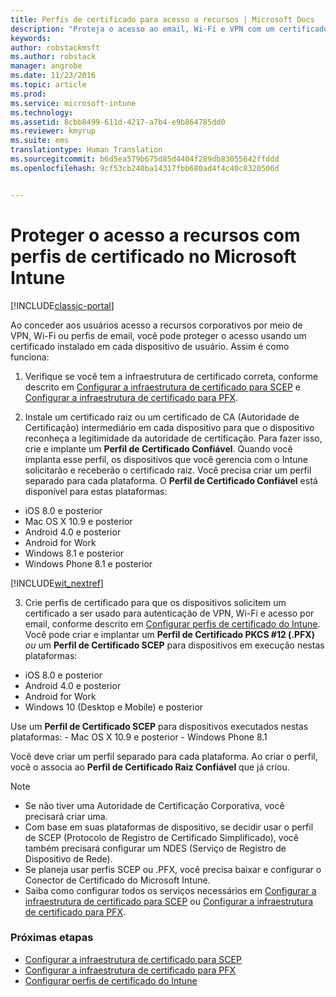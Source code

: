```yaml
---
title: Perfis de certificado para acesso a recursos | Microsoft Docs
description: "Proteja o acesso ao email, Wi-Fi e VPN com um certificado instalado em cada dispositivo do usuário."
keywords: 
author: robstackmsft
ms.author: robstack
manager: angrobe
ms.date: 11/23/2016
ms.topic: article
ms.prod: 
ms.service: microsoft-intune
ms.technology: 
ms.assetid: 8cbb8499-611d-4217-a7b4-e9b864785dd0
ms.reviewer: kmyrup
ms.suite: ems
translationtype: Human Translation
ms.sourcegitcommit: b6d5ea579b675d85d4404f289db83055642ffddd
ms.openlocfilehash: 9cf53cb240ba14317fbb680ad4f4c40c8320506d


---
```


# <a name="secure-resource-access-with-certificate-profiles-in-microsoft-intune"></a>Proteger o acesso a recursos com perfis de certificado no Microsoft Intune

[!INCLUDE[classic-portal](../includes/classic-portal.md)]

Ao conceder aos usuários acesso a recursos corporativos por meio de VPN, Wi-Fi ou perfis de email, você pode proteger o acesso usando um certificado instalado em cada dispositivo de usuário. Assim é como funciona:

1. Verifique se você tem a infraestrutura de certificado correta, conforme descrito em [Configurar a infraestrutura de certificado para SCEP](configure-certificate-infrastructure-for-scep.md) e [Configurar a infraestrutura de certificado para PFX](configure-certificate-infrastructure-for-pfx.md).

2. Instale um certificado raiz ou um certificado de CA (Autoridade de Certificação) intermediário em cada dispositivo para que o dispositivo reconheça a legitimidade da autoridade de certificação. Para fazer isso, crie e implante um **Perfil de Certificado Confiável**. Quando você implanta esse perfil, os dispositivos que você gerencia com o Intune solicitarão e receberão o certificado raiz. Você precisa criar um perfil separado para cada plataforma. O **Perfil de Certificado Confiável** está disponível para estas plataformas:
 -  iOS 8.0 e posterior
 -  Mac OS X 10.9 e posterior
 -  Android 4.0 e posterior
 -  Android for Work
 -  Windows 8.1 e posterior
 -  Windows Phone 8.1 e posterior

[!INCLUDE[wit_nextref](../includes/afw_rollout_disclaimer.md)]

3. Crie perfis de certificado para que os dispositivos solicitem um certificado a ser usado para autenticação de VPN, Wi-Fi e acesso por email, conforme descrito em [Configurar perfis de certificado do Intune](configure-intune-certificate-profiles.md). Você pode criar e implantar um **Perfil de Certificado PKCS #12 (.PFX)** *ou* um **Perfil de Certificado SCEP** para dispositivos em execução nestas plataformas:

  -  iOS 8.0 e posterior
  -  Android 4.0 e posterior
  -  Android for Work
  -  Windows 10 (Desktop e Mobile) e posterior

  Use um **Perfil de Certificado SCEP** para dispositivos executados nestas plataformas:
    -   Mac OS X 10.9 e posterior
    -   Windows Phone 8.1

Você deve criar um perfil separado para cada plataforma. Ao criar o perfil, você o associa ao **Perfil de Certificado Raiz Confiável** que já criou.

> [!NOTE]           
> - Se não tiver uma Autoridade de Certificação Corporativa, você precisará criar uma.
>- Com base em suas plataformas de dispositivo, se decidir usar o perfil de SCEP (Protocolo de Registro de Certificado Simplificado), você também precisará configurar um NDES (Serviço de Registro de Dispositivo de Rede).
>-  Se planeja usar perfis SCEP ou .PFX, você precisa baixar e configurar o Conector de Certificado do Microsoft Intune.
>-  Saiba como configurar todos os serviços necessários em [Configurar a infraestrutura de certificado para SCEP](configure-certificate-infrastructure-for-scep.md) ou [Configurar a infraestrutura de certificado para PFX](configure-certificate-infrastructure-for-pfx.md).

### <a name="next-steps"></a>Próximas etapas
- [Configurar a infraestrutura de certificado para SCEP](configure-certificate-infrastructure-for-scep.md)
- [Configurar a infraestrutura de certificado para PFX](configure-certificate-infrastructure-for-pfx.md)
- [Configurar perfis de certificado do Intune](configure-intune-certificate-profiles.md)



<!--HONumber=Dec16_HO2-->


